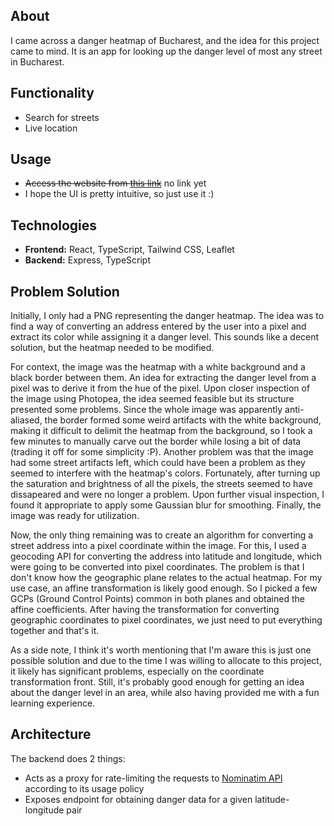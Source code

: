 ## About

I came across a danger heatmap of Bucharest, and the idea for this project came to mind. It is an app for looking up the danger level of most any street in Bucharest.

## Functionality

- Search for streets
- Live location

## Usage

- ~~Access the website from [this link]()~~ no link yet
- I hope the UI is pretty intuitive, so just use it :)

## Technologies

- **Frontend:** React, TypeScript, Tailwind CSS, Leaflet
- **Backend:** Express, TypeScript

## Problem Solution

Initially, I only had a PNG representing the danger heatmap. The idea was to find a way of converting an address entered by the user into a pixel and extract its color while assigning it a danger level. This sounds like a decent solution, but the heatmap needed to be modified.

For context, the image was the heatmap with a white background and a black border between them. An idea for extracting the danger level from a pixel was to derive it from the hue of the pixel. Upon closer inspection of the image using Photopea, the idea seemed feasible but its structure presented some problems. Since the whole image was apparently anti-aliased, the border formed some weird artifacts with the white background, making it difficult to delimit the heatmap from the background, so I took a few minutes to manually carve out the border while losing a bit of data (trading it off for some simplicity :P). Another problem was that the image had some street artifacts left, which could have been a problem as they seemed to interfere with the heatmap's colors. Fortunately, after turning up the saturation and brightness of all the pixels, the streets seemed to have dissapeared and were no longer a problem. Upon further visual inspection, I found it appropriate to apply some Gaussian blur for smoothing. Finally, the image was ready for utilization.

Now, the only thing remaining was to create an algorithm for converting a street address into a pixel coordinate within the image. For this, I used a geocoding API for converting the address into latitude and longitude, which were going to be converted into pixel coordinates. The problem is that I don't know how the geographic plane relates to the actual heatmap. For my use case, an affine transformation is likely good enough. So I picked a few GCPs (Ground Control Points) common in both planes and obtained the affine coefficients. After having the transformation for converting geographic coordinates to pixel coordinates, we just need to put everything together and that's it.

As a side note, I think it's worth mentioning that I'm aware this is just one possible solution and due to the time I was willing to allocate to this project, it likely has significant problems, especially on the coordinate transformation front. Still, it's probably good enough for getting an idea about the danger level in an area, while also having provided me with a fun learning experience.

## Architecture

The backend does 2 things:
- Acts as a proxy for rate-limiting the requests to [Nominatim API](https://nominatim.org/) according to its usage policy
- Exposes endpoint for obtaining danger data for a given latitude-longitude pair
